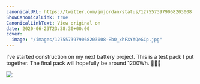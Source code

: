 ```yaml
---
canonicalURL: https://twitter.com/jmjordan/status/1275573979068203008
ShowCanonicalLink: true
CanonicalLinkText: View original on
date: 2020-06-23T23:38:30+00:00
cover:
  image: "/images/1275573979068203008-EbO_xhFXYAQeGCp.jpg"
---
```

I’ve started construction on my next battery project. This is a test pack I put together. The final pack will hopefully be around 1200Wh. 🧑🏻‍💻

![](/images/1275573979068203008-EbO_xhFXYAQeGCp.jpg)